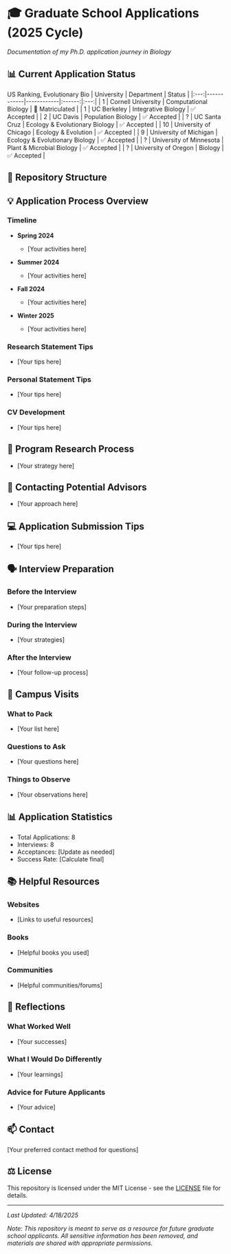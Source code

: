 # 🎓 Graduate School Applications (2025 Cycle)
*Documentation of my Ph.D. application journey in Biology*

## 📊 Current Application Status

US Ranking, Evolutionary Bio | University | Department | Status |
|:---:|------------|------------|:------:|:---:|
| 1 | Cornell University | Computational Biology | 🎉 Matriculated |
| 1 | UC Berkeley | Integrative Biology | ✅ Accepted |
| 2 | UC Davis | Population Biology | ✅ Accepted |
| ? | UC Santa Cruz | Ecology & Evolutionary Biology | ✅ Accepted |
| 10 | University of Chicago | Ecology & Evolution | ✅ Accepted |
| 9 | University of Michigan | Ecology & Evolutionary Biology | ✅ Accepted |
| ? | University of Minnesota | Plant & Microbial Biology | ✅ Accepted |
| ? | University of Oregon | Biology | ✅ Accepted |

## 📁 Repository Structure

## 💡 Application Process Overview

### Timeline
- **Spring 2024**
    - [Your activities here]

- **Summer 2024**
    - [Your activities here]

- **Fall 2024**
    - [Your activities here]

- **Winter 2025**
    - [Your activities here]

### Research Statement Tips
- [Your tips here]

### Personal Statement Tips
- [Your tips here]

### CV Development
- [Your tips here]

## 🎯 Program Research Process
- [Your strategy here]

## 📧 Contacting Potential Advisors
- [Your approach here]

## 💻 Application Submission Tips
- [Your tips here]

## 🗣️ Interview Preparation
### Before the Interview
- [Your preparation steps]

### During the Interview
- [Your strategies]

### After the Interview
- [Your follow-up process]

## 🏫 Campus Visits
### What to Pack
- [Your list here]

### Questions to Ask
- [Your questions here]

### Things to Observe
- [Your observations here]

## 📊 Application Statistics
- Total Applications: 8
- Interviews: 8
- Acceptances: [Update as needed]
- Success Rate: [Calculate final]

## 📚 Helpful Resources
### Websites
- [Links to useful resources]

### Books
- [Helpful books you used]

### Communities
- [Helpful communities/forums]

## 💭 Reflections
### What Worked Well
- [Your successes]

### What I Would Do Differently
- [Your learnings]

### Advice for Future Applicants
- [Your advice]

## 📫 Contact
[Your preferred contact method for questions]

## ⚖️ License
This repository is licensed under the MIT License - see the [LICENSE](LICENSE) file for details.

---
*Last Updated: 4/18/2025*

*Note: This repository is meant to serve as a resource for future graduate school applicants. All sensitive information has been removed, and materials are shared with appropriate permissions.*
